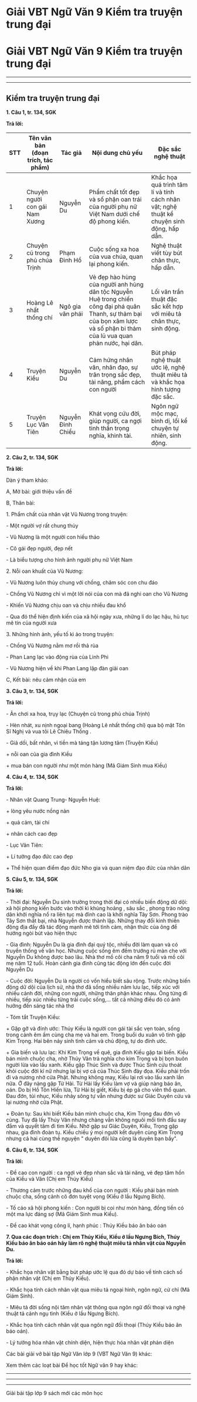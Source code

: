 # Giải VBT Ngữ Văn 9 Kiểm tra truyện trung đại

# Giải VBT Ngữ Văn 9 Kiểm tra truyện trung đại

* * *

* * *

## Kiểm tra truyện trung đại

**1\. Câu 1, tr. 134, SGK**

**Trả lời:**

STT | Tên văn bản (đoạn trích, tác phẩm) | Tác giả| Nội dung chủ yếu| Đặc sắc nghệ thuật  
---|---|---|---|---  
1 | Chuyện người con gái Nam Xương | Nguyễn Du| Phẩm chất tốt đẹp và số phận oan trái của người phụ nữ Việt Nam dưới chế độ phong kiến.| Khắc họa quá trình tâm lí và tính cách nhân vật; nghệ thuật kể chuyện sinh động, hấp dẫn.  
2 | Chuyện cũ trong phủ chúa Trịnh | Phạm Đình Hổ| Cuộc sống xa hoa của vua chúa, quan lại phong kiến.| Nghệ thuật viết tùy bút chân thực, hấp dẫn.  
3 | Hoàng Lê nhất thống chí | Ngô gia văn phái| Vẻ đẹp hào hùng của người anh hùng dân tộc Nguyễn Huệ trong chiến công đại phá quân Thanh, sự thảm bại của bọn xâm lược và số phận bi thảm của lũ vua quan phản nước, hại dân.| Lối văn trần thuật đặc sắc kết hợp với miêu tả chân thực, sinh động.  
4 | Truyện Kiều | Nguyễn Du| Cảm hứng nhân văn, nhân đạo, sự trân trọng sắc đẹp, tài năng, phẩm cách con người| Bút pháp nghệ thuật ước lệ, nghệ thuật miêu tả và khắc họa hình tượng đặc sắc.  
5 | Truyện Lục Vân Tiên | Nguyễn Đình Chiểu| Khát vọng cứu đời, giúp người, ca ngợi tinh thần trọng nghĩa, khinh tài.| Ngôn ngữ mộc mạc, bình dị, lối kể chuyện tự nhiên, sinh động.  
  
**2\. Câu 2, tr. 134, SGK**

**Trả lời:**

Dàn ý tham khảo:

A, Mở bài: giới thiệu vấn đề

B, Thân bài: 

1\. Phẩm chất của nhân vật Vũ Nương trong truyện:

\- Một người vợ rất chung thủy

\- Vũ Nương là một người con hiếu thảo

\- Cô gái đẹp người, đẹp nết

\- Là biểu tượng cho hình ảnh người phụ nữ Việt Nam

2\. Nỗi oan khuất của Vũ Nương:

\- Vũ Nương luôn thủy chung với chồng, chăm sóc con chu đáo

\- Chồng Vũ Nương chỉ vì một lời nói của con mà đã nghi oan cho Vũ Nương

\- Khiến Vũ Nương chịu oan và chịu nhiều đau khổ

\- Qua đó thể hiện định kiến của xã hội ngày xưa, những lí do lạc hậu, hủ tục mê tín của người xưa

3\. Những hình ảnh, yếu tố kì ảo trong truyện:

\- Chồng Vũ Nương nằm mơ rồi thả rùa

\- Phan Lang lạc vào động rùa của Linh Phi

\- Vũ Nương hiện về khi Phan Lang lập đàn giải oan

C, Kết bài: nêu cảm nhận của em 

**3\. Câu 3, tr. 134, SGK**

**Trả lời:**

\- Ăn chơi xa hoa, trụy lạc (Chuyện cũ trong phủ chúa Trịnh)

\- Hèn nhát, xu nịnh ngoại bang (Hoàng Lê nhất thống chí) qua bộ mặt Tôn Sĩ Nghị và vua tôi Lê Chiêu Thống .

\- Giả dối, bất nhân, vì tiền mà táng tận lương tâm (Truyện Kiều)

\+ nỗi oan của gia đình Kiều 

\+ mua bán con người như một món hàng (Mã Giám Sinh mua Kiều)

**4\. Câu 4, tr. 134, SGK**

**Trả lời:**

\- Nhân vật Quang Trung- Nguyễn Huệ: 

\+ lòng yêu nước nồng nàn

\+ quả cảm, tài chí 

\+ nhân cách cao đẹp

\- Lục Vân Tiên:

\+ Lí tưởng đạo đức cao đẹp

\+ Thể hiện quan điểm đạo đức Nho gia và quan niệm đạo đức của nhân dân

**5\. Câu 5, tr. 134, SGK**

**Trả lời:**

\- Thời đại: Nguyễn Du sinh trưởng trong thời đại có nhiều biến động dữ dội: xã hội phong kiến bước vào thời kì khủng hoảng , sâu sắc , phong trào nông dân khởi nghĩa nổ ra liên tục mà đỉnh cao là khởi nghĩa Tây Sơn. Phong trào Tây Sơn thất bại, nhà Nguyễn được thành lập. Những thay đổi kinh thiên động địa đấy đã tác động mạnh mẽ tới tình cảm, nhận thức của ông để hướng ngòi bút vào hiện thực

\- Gia đình: Nguyễn Du là gia đình đại quý tộc, nhiều đời làm quan và có truyền thống về văn học. Nhưng cuộc sống êm đềm trướng rủ màn che với Nguyễn Du không được bao lâu. Nhà thơ mồ côi cha năm 9 tuổi và mồ côi mẹ năm 12 tuổi. Hoàn cảnh gia đình cũng tác động lớn đến cuộc đời Nguyễn Du

\- Cuộc đời: Nguyễn Du là người có vốn hiểu biết sâu rộng. Trước những biến động dữ dội của lịch sử, nhà thơ đã sống nhiều năm lưu lạc, tiếp xúc với nhiều cảnh đời, những con người, những thân phận khác nhau. Ông từng đi nhiều, tiếp xúc nhiều từng trải cuộc sống,... tất cả những điều đó có ảnh hưởng đến sáng tác nhà thơ

\- Tóm tắt Truyện Kiều:

\+ Gặp gỡ và đính ước: Thúy Kiều là người con gái tài sắc vẹn toàn, sống trong cảnh êm ấm cùng cha mẹ và hai em. Trong buổi du xuân vô tình gặp Kim Trọng. Hai bên nảy sinh tình cảm và chủ động, tự do đính ước. 

\+ Gia biến và lưu lạc: Khi Kim Trọng về quê, gia đình Kiều gặp tai biến. Kiều bán mình chuộc cha, nhờ Thúy Vân trả nghĩa cho kim Trọng và bị bọn buôn người lừa vào lầu xanh. Kiều gặp Thúc Sinh và được Thúc Sinh cứu thoát khỏi cuộc đời kĩ nữ nhưng lại bị vợ cả của Thúc Sinh đày đọa. Kiều phải trốn đi và nương nhờ cửa Phật. Nhưng không may, Kiều lại rơi vào lầu xanh lần nữa. Ở đây nàng gặp Từ Hải. Từ Hải lấy Kiều làm vợ và giúp nàng báo ân, oán. Do bị Hồ Tôn Hiến lừa, Từ Hải bị giết, Kiều bị ép gả cho viên thổ quan. Đau đớn, tủi nhục, Kiều nhảy sông tự vẫn nhưng được sư Giác Duyên cứu và lại nương nhờ cửa Phật. 

\+ Đoàn tụ: Sau khi biết Kiều bán mình chuộc cha, Kim Trọng đau đớn vô cùng. Tuy đã lấy Thúy Vân nhưng chàng vẫn không nguôi mối tình đầu say đắm và quyết tâm đi tìm Kiều. Nhờ gặp sư Giác Duyên, Kiều, Trọng gặp nhau, gia đình đoàn tụ. Kiều chiều ý mọi người kết duyên cùng Kim Trọng nhưng cả hai cùng thề nguyện " duyên đôi lứa cũng là duyên bạn bầy".

**6\. Câu 6, tr. 134, SGK**

**Trả lời:**

\- Đề cao con người : ca ngợi vẻ đẹp nhan sắc và tài năng, vẻ đẹp tâm hồn của Kiều và Vân (Chị em Thúy Kiều)

\- Thương cảm trước những đau khổ của con người : Kiều phải bán mình chuộc cha, sống cảnh cô đơn tuyệt vọng (Kiều ở lầu Ngưng Bích).

\- Tố cáo xã hội phong kiến : Con người bị coi như món hàng, đồng tiền có một ma lực đáng sợ (Mã Giám Sinh mua Kiều).

\- Đề cao khát vọng công lí, hạnh phúc : Thúy Kiều báo ân báo oán

**7\. Qua các đoạn trích : Chị em Thúy Kiều, Kiều ở lầu Ngưng Bích, Thúy Kiều báo ân báo oán hãy làm rõ nghệ thuật miêu tả nhân vật của Nguyễn Du.**

**Trả lời:**

\- Khắc họa nhân vật bằng bút pháp ước lệ qua đó dự báo về tính cách số phận nhân vật (Chị em Thúy Kiều). 

\- Khắc họa tính cách nhân vật qua miêu tả ngoại hình, ngôn ngữ, cử chỉ (Mã Giám Sinh). 

\- Miêu tả đời sống nội tâm nhân vật thông qua ngôn ngữ đối thoại và nghệ thuật tả cảnh ngụ tình (Kiều ở lầu Ngưng Bích). 

\- Khắc họa tính cách nhân vật qua ngôn ngữ đối thoại (Thúy Kiều báo ân báo oán). 

\- Lý tưởng hóa nhân vật chính diện, hiện thực hóa nhân vật phản diện

Các bài giải vở bài tập Ngữ Văn lớp 9 (VBT Ngữ Văn 9) khác:

Xem thêm các loạt bài Để học tốt Ngữ văn 9 hay khác:

* * *

* * *

* * *

Giải bài tập lớp 9 sách mới các môn học
